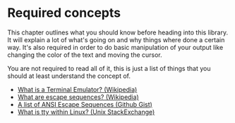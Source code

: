 # Required concepts

This chapter outlines what you should know before heading into this library. It will explain a lot of what's going on and why things where done a certain way. It's also required in order to do basic manipulation of your output like changing the color of the text and moving the cursor.

You are not required to read all of it, this is just a list of things that you should at least understand the concept of.

  - [What is a Terminal Emulator? (Wikipedia)](https://en.wikipedia.org/wiki/Terminal_emulator)
  - [What are escape sequences? (Wikipedia)](https://en.wikipedia.org/wiki/Escape_sequence)
  - [A list of ANSI Escape Sequences (Github Gist)](https://gist.github.com/ConnerWill/d4b6c776b509add763e17f9f113fd25b)
  - [What is tty within Linux? (Unix StackExchange)](https://unix.stackexchange.com/a/507825)
